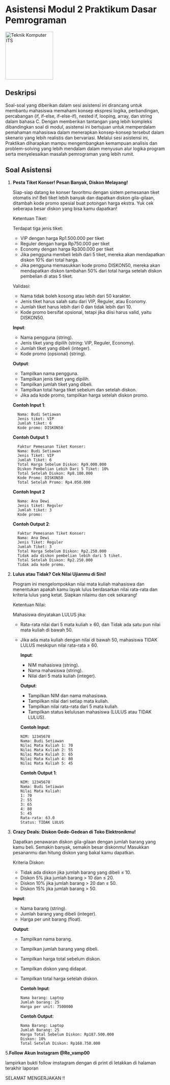 # Asistensi Modul 2 Praktikum Dasar Pemrograman

<img src="https://www.its.ac.id/komputer/wp-content/uploads/sites/28/2018/03/image10.png" alt="Teknik Komputer ITS" width="150" height="150">

## Deskripsi

Soal-soal yang diberikan dalam sesi asistensi ini dirancang untuk membantu mahasiswa memahami konsep ekspresi logika, perbandingan, percabangan (if, if-else, if-else-if), nested if, looping, array, dan string dalam bahasa C. Dengan memberikan tantangan yang lebih kompleks dibandingkan soal di modul, asistensi ini bertujuan untuk memperdalam pemahaman mahasiswa dalam menerapkan konsep-konsep tersebut dalam skenario yang lebih realistis dan bervariasi. Melalui sesi asistensi ini, Praktikan diharapkan mampu mengembangkan kemampuan analisis dan problem-solving yang lebih mendalam dalam menyusun alur logika program serta menyelesaikan masalah pemrograman yang lebih rumit.

## Soal Asistensi

1. **Pesta Tiket Konser! Pesan Banyak, Diskon Melayang!**

   Siap-siap datang ke konser favoritmu dengan sistem pemesanan tiket otomatis ini! Beli tiket lebih banyak dan dapatkan diskon gila-gilaan, ditambah kode promo spesial buat potongan harga ekstra. Yuk cek seberapa besar diskon yang bisa kamu dapatkan!
   
   Ketentuan Tiket:

   Terdapat tiga jenis tiket:
   - VIP dengan harga Rp1.500.000 per tiket
   - Reguler dengan harga Rp750.000 per tiket
   - Economy dengan harga Rp300.000 per tiket
   - Jika pengguna membeli lebih dari 5 tiket, mereka akan mendapatkan diskon 10% dari total harga.
   - Jika pengguna memasukkan kode promo DISKON50, mereka akan mendapatkan diskon tambahan 50% dari total harga setelah diskon pembelian di atas 5 tiket.

   Validasi:

   - Nama tidak boleh kosong atau lebih dari 50 karakter.
   - Jenis tiket harus salah satu dari VIP, Reguler, atau Economy.
   - Jumlah tiket harus lebih dari 0 dan tidak lebih dari 10.
   - Kode promo bersifat opsional, tetapi jika diisi harus valid, yaitu DISKON50.

   __Input__:
   - Nama pengguna (string).
   - Jenis tiket yang dipilih (string: VIP, Reguler, Economy).
   - Jumlah tiket yang dibeli (integer).
   - Kode promo (opsional) (string).   
 
   __Output__:
   - Tampilkan nama pengguna.
   - Tampilkan jenis tiket yang dipilih.
   - Tampilkan jumlah tiket yang dibeli.
   - Tampilkan total harga tiket sebelum dan setelah diskon.
   - Jika ada kode promo, tampilkan harga setelah diskon promo.

   __Contoh Input 1__:

         Nama: Budi Setiawan
         Jenis tiket: VIP
         Jumlah tiket: 6
         Kode promo: DISKON50

   __Contoh Output 1__:

         Faktur Pemesanan Tiket Konser:
         Nama: Budi Setiawan
         Jenis Tiket: VIP
         Jumlah Tiket: 6
         Total Harga Sebelum Diskon: Rp9.000.000
         Diskon Pembelian Lebih Dari 5 Tiket: 10%
         Total Setelah Diskon: Rp8.100.000
         Kode Promo: DISKON50
         Total Setelah Promo: Rp4.050.000

   __Contoh Input 2__

         Nama: Ana Dewi
         Jenis tiket: Reguler
         Jumlah tiket: 3
         Kode promo: 

   __Contoh Output 2__:

         Faktur Pemesanan Tiket Konser:
         Nama: Ana Dewi
         Jenis Tiket: Reguler
         Jumlah Tiket: 3
         Total Harga Sebelum Diskon: Rp2.250.000
         Tidak ada diskon pembelian lebih dari 5 tiket.
         Total Setelah Diskon: Rp2.250.000
         Tidak ada kode promo.

3. **Lulus atau Tidak? Cek Nilai Ujianmu di Sini!**

   Program ini mengelompokkan nilai mata kuliah mahasiswa dan menentukan apakah kamu layak lulus berdasarkan nilai rata-rata dan kriteria lulus yang ketat. Siapkan nilaimu dan cek sekarang!

   Ketentuan Nilai:
   
   Mahasiswa dinyatakan LULUS jika:
   - Rata-rata nilai dari 5 mata kuliah ≥ 60, dan Tidak ada satu pun nilai mata kuliah di bawah 50.
   - Jika ada mata kuliah dengan nilai di bawah 50, mahasiswa TIDAK LULUS meskipun nilai rata-rata ≥ 60.

     __Input__:
      
     - NIM mahasiswa (string).
     - Nama mahasiswa (string).
     - Nilai dari 5 mata kuliah (integer).

     __Output__:

     - Tampilkan NIM dan nama mahasiswa.
     - Tampilkan nilai dari setiap mata kuliah.
     - Tampilkan nilai rata-rata dari 5 mata kuliah.
     - Tampilkan status kelulusan mahasiswa (LULUS atau TIDAK LULUS).

      __Contoh Input__:

         NIM: 12345678
         Nama: Budi Setiawan
         Nilai Mata Kuliah 1: 70
         Nilai Mata Kuliah 2: 55
         Nilai Mata Kuliah 3: 65
         Nilai Mata Kuliah 4: 80
         Nilai Mata Kuliah 5: 45

      __Contoh Output 1__:

         NIM: 12345678
         Nama: Budi Setiawan
         Nilai Mata Kuliah:
         1: 70
         2: 55
         3: 65
         4: 80
         5: 45
         Rata-rata: 63.0
         Status: TIDAK LULUS

4. **Crazy Deals: Diskon Gede-Gedean di Toko Elektronikmu!**

   Dapatkan penawaran diskon gila-gilaan dengan jumlah barang yang kamu beli. Semakin banyak, semakin besar diskonmu! Masukkan pesananmu dan hitung diskon yang bakal kamu dapatkan.

   Kriteria Diskon:
   
   - Tidak ada diskon jika jumlah barang yang dibeli ≤ 10.
   - Diskon 5% jika jumlah barang > 10 dan ≤ 20.
   - Diskon 10% jika jumlah barang > 20 dan ≤ 50.
   - Diskon 15% jika jumlah barang > 50.
   
   __Input__:
   
   - Nama barang (string).
   - Jumlah barang yang dibeli (integer).
   - Harga per unit barang (float).

   __Output__:
   
   - Tampilkan nama barang.
   - Tampilkan jumlah barang yang dibeli.
   - Tampilkan harga total sebelum diskon.
   - Tampilkan diskon yang didapat.
   - Tampilkan total harga setelah diskon.
  
      __Contoh Input__:

         Nama barang: Laptop
         Jumlah barang: 25
         Harga per unit: 7500000

      __Contoh Output__:

         Nama Barang: Laptop
         Jumlah Barang: 25
         Harga Total Sebelum Diskon: Rp187.500.000
         Diskon: 10%
         Total Setelah Diskon: Rp168.750.000
5.**Follow Akun Instagram @Re_vamp00**

   lampirkan bukti follow imstagram dengan di print di letakkan di halaman terakhir laporan
   
SELAMAT MENGERJAKAN !!
